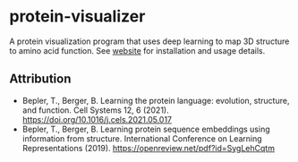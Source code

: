 # protein-visualizer
A protein visualization program that uses deep learning to map 3D structure to amino acid function.
See [website](https://kiwijuice56.github.io/protein-visualizer/) for installation and usage details.

## Attribution
- Bepler, T., Berger, B. Learning the protein language: evolution, structure, and function. Cell Systems 12, 6 (2021). https://doi.org/10.1016/j.cels.2021.05.017
- Bepler, T., Berger, B. Learning protein sequence embeddings using information from structure. International Conference on Learning Representations (2019). https://openreview.net/pdf?id=SygLehCqtm